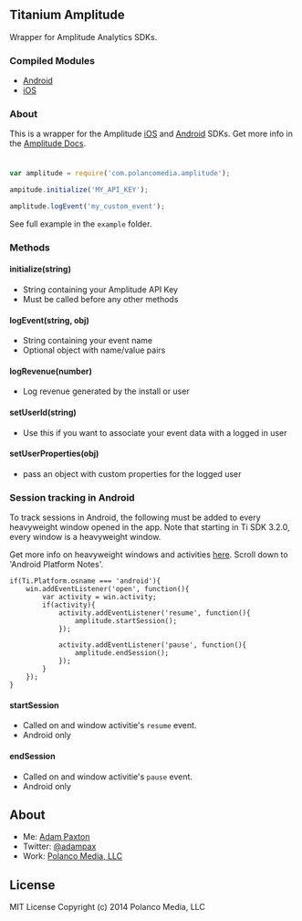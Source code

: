 ## Titanium Amplitude

Wrapper for Amplitude Analytics SDKs.

### Compiled Modules
* [Android](https://github.com/adampax/titanium-amplitude/tree/master/android/dist)
* [iOS](https://github.com/adampax/titanium-amplitude/tree/master/ios/dist)

### About

This is a wrapper for the Amplitude [iOS](https://github.com/amplitude/Amplitude-iOS) and [Android](https://github.com/amplitude/Amplitude-Android) SDKs. Get more info in the [Amplitude Docs](https://amplitude.com/docs).

###

```javascript

var amplitude = require('com.polancomedia.amplitude');

ampitude.initialize('MY_API_KEY');

amplitude.logEvent('my_custom_event');

```

See full example in the `example` folder. 

### Methods

#### initialize(string)
* String containing your Amplitude API Key
* Must be called before any other methods

#### logEvent(string, obj)
* String containing your event name
* Optional object with name/value pairs

#### logRevenue(number)
* Log revenue generated by the install or user

#### setUserId(string)
* Use this if you want to associate your event data with a logged in user

#### setUserProperties(obj)
* pass an object with custom properties for the logged user

### Session tracking in Android

To track sessions in Android, the following must be added to every heavyweight window opened in the app. Note that starting in Ti SDK 3.2.0, every window is a heavyweight window.

Get more info on heavyweight windows and activities [here](http://docs.appcelerator.com/titanium/latest/#!/api/Titanium.UI.Window). Scroll down to 'Android Platform Notes'.

```
if(Ti.Platform.osname === 'android'){
	win.addEventListener('open', function(){
		var activity = win.activity;
		if(activity){
			activity.addEventListener('resume', function(){
				amplitude.startSession();
			});
			
			activity.addEventListener('pause', function(){
				amplitude.endSession();
			});
		}	
	});
}
```

#### startSession
* Called on and window activitie's `resume` event.
* Android only

#### endSession
* Called on and window activitie's `pause` event.
* Android only

## About
* Me: [Adam Paxton](http://adampaxton.com) 
* Twitter: [@adampax](http://twitter.com/adampax)
* Work: [Polanco Media, LLC](http://polancomedia.com)

## License
MIT License
Copyright (c) 2014 Polanco Media, LLC
